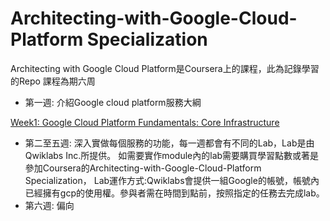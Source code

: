 # Architecting-with-Google-Cloud-Platform Specialization
Architecting with Google Cloud Platform是Coursera上的課程，此為記錄學習的Repo
課程為期六周
* 第一週: 介紹Google cloud platform服務大綱

[Week1: Google Cloud Platform Fundamentals: Core Infrastructure](https://www.coursera.org/learn/gcp-fundamentals)

* 第二至五週: 深入實做每個服務的功能，每一週都會有不同的Lab，Lab是由Qwiklabs Inc.所提供。
如需要實作module內的lab需要購買學習點數或著是參加Coursera的Architecting-with-Google-Cloud-Platform Specialization，
Lab運作方式:Qwiklabs會提供一組Google的帳號，帳號內已經擁有gcp的使用權。參與者需在時間到點前，按照指定的任務去完成lab。
* 第六週: 偏向
